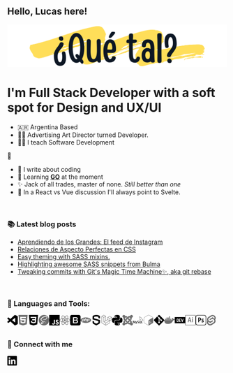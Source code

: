 ## Hello, Lucas here!

<img alt="¿Qué tal?" src="https://raw.githubusercontent.com/NOMADE55/nomade55/master/assets/sup.png" />

<br>

# I'm Full Stack Developer with a soft spot for Design and UX/UI
* 🇦🇷 Argentina Based
* 👨‍🎓 Advertising Art Director turned Developer.
* 👨‍🏫 I teach Software Development

💜
* 📕 I write about coding
* 💨 Learning **[GO](https://go.dev/)** at the moment
* ✨ Jack of all trades, master of none. _Still better than one_
* 🔨 In a React vs Vue discussion I'll always point to Svelte.


<br>

### 📚 Latest blog posts
<!-- BLOG-POST-LIST:START -->
- [Aprendiendo de los Grandes: El feed de Instagram](https://dev.to/mates-n-code/aprendiendo-de-los-grandes-el-feed-de-instagram-460l)
- [Relaciones de Aspecto Perfectas en CSS](https://dev.to/nomade55/relaciones-de-aspecto-perfectas-en-css-5c96)
- [Easy theming with SASS mixins.](https://dev.to/nomade55/easy-theming-with-sass-mixins-2ckm)
- [Highlighting awesome SASS snippets from Bulma](https://dev.to/nomade55/highlighting-awesome-sass-snippets-from-bulma-4nnm)
- [Tweaking commits with Git&#39;s Magic Time Machine✨, aka git rebase](https://dev.to/nomade55/tweaking-commits-with-git-s-magic-time-machine-aka-git-rebase-h02)
<!-- BLOG-POST-LIST:END -->

<br>

### 🧰 Languages and Tools:
<img align="left" alt="Visual Studio Code" width="24px" src="https://raw.githubusercontent.com/NOMADE55/nomade55/master/assets/visualstudiocode.svg">
<img align="left" alt="Html5" width="24px" src="https://raw.githubusercontent.com/NOMADE55/nomade55/master/assets/html5.svg">
<img align="left" alt="CSS3" width="24px" src="https://raw.githubusercontent.com/NOMADE55/nomade55/master/assets/css3.svg">
<img align="left" alt="SASS" width="24px" src="https://raw.githubusercontent.com/NOMADE55/nomade55/master/assets/sass.svg">
<img align="left" alt="Javascript" width="24px" src="https://raw.githubusercontent.com/NOMADE55/nomade55/master/assets/javascript.svg">
<img align="left" alt="React" width="24px" src="https://raw.githubusercontent.com/NOMADE55/nomade55/master/assets/react.svg">
<img align="left" alt="Bootstrap" width="24px" src="https://raw.githubusercontent.com/NOMADE55/nomade55/master/assets/bootstrap.svg">
<img align="left" alt="PHP" width="24px" src="https://raw.githubusercontent.com/NOMADE55/nomade55/master/assets/php.svg">
<img align="left" alt="Symphony" width="24px" src="https://raw.githubusercontent.com/NOMADE55/nomade55/master/assets/symphony.svg">
<img align="left" alt="Laravel" width="24px" src="https://raw.githubusercontent.com/NOMADE55/nomade55/master/assets/laravel.svg">
<img align="left" alt="Python" width="24px" src="https://raw.githubusercontent.com/NOMADE55/nomade55/master/assets/python.svg">
<img align="left" alt="Joomla" width="24px" src="https://raw.githubusercontent.com/NOMADE55/nomade55/master/assets/joomla.svg">
<img align="left" alt="Mysql" width="24px" src="https://raw.githubusercontent.com/NOMADE55/nomade55/master/assets/mysql.svg">
<img align="left" alt="Bash" width="24px" src="https://raw.githubusercontent.com/NOMADE55/nomade55/master/assets/gnubash.svg">
<img align="left" alt="Git" width="24px" src="https://raw.githubusercontent.com/NOMADE55/nomade55/master/assets/git.svg">
<img align="left" alt="Docker" width="24px" src="https://raw.githubusercontent.com/NOMADE55/nomade55/master/assets/docker.svg">
<img align="left" alt="DEV.to" width="24px" src="https://raw.githubusercontent.com/NOMADE55/nomade55/master/assets/devdotto.svg">
<img align="left" alt="Adobe Illustrator" width="24px" src="https://raw.githubusercontent.com/NOMADE55/nomade55/master/assets/adobeillustrator.svg">
<img align="left" alt="Adobe Photoshop" width="24px" src="https://raw.githubusercontent.com/NOMADE55/nomade55/master/assets/adobephotoshop.svg">
<img align="left" alt="Svelte" width="24px" src="https://raw.githubusercontent.com/NOMADE55/nomade55/master/assets/svelte.svg">

<br>
<br>

### 💬 Connect with me
[<img align="left" alt="Linkedin" width="22px" src="https://raw.githubusercontent.com/NOMADE55/nomade55/master/assets/linkedin.svg">](https://www.linkedin.com/in/lucas-gabriel-terracino-6aab04192/)


